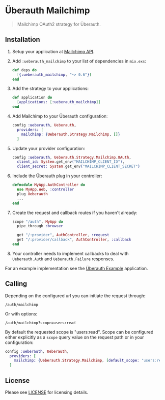# Überauth Mailchimp

> Mailchimp OAuth2 strategy for Überauth.

## Installation

1. Setup your application at [Mailchimp API](https://api.mailchimp.com).

1. Add `:ueberauth_mailchimp` to your list of dependencies in `mix.exs`:

    ```elixir
    def deps do
      [{:ueberauth_mailchimp, "~> 0.6"}]
    end
    ```

1. Add the strategy to your applications:

    ```elixir
    def application do
      [applications: [:ueberauth_mailchimp]]
    end
    ```

1. Add Mailchimp to your Überauth configuration:

    ```elixir
    config :ueberauth, Ueberauth,
      providers: [
        mailchimp: {Ueberauth.Strategy.Mailchimp, []}
      ]
    ```


1.  Update your provider configuration:

    ```elixir
    config :ueberauth, Ueberauth.Strategy.Mailchimp.OAuth,
      client_id: System.get_env("MAILCHIMP_CLIENT_ID"),
      client_secret: System.get_env("MAILCHIMP_CLIENT_SECRET")
    ```

1.  Include the Überauth plug in your controller:

    ```elixir
    defmodule MyApp.AuthController do
      use MyApp.Web, :controller
      plug Ueberauth
      ...
    end
    ```

1.  Create the request and callback routes if you haven't already:

    ```elixir
    scope "/auth", MyApp do
      pipe_through :browser

      get "/:provider", AuthController, :request
      get "/:provider/callback", AuthController, :callback
    end
    ```

1. Your controller needs to implement callbacks to deal with `Ueberauth.Auth` and `Ueberauth.Failure` responses.

For an example implementation see the [Überauth Example](https://github.com/ueberauth/ueberauth_example) application.

## Calling

Depending on the configured url you can initiate the request through:

    /auth/mailchimp

Or with options:

    /auth/mailchimp?scope=users:read

By default the requested scope is "users:read". Scope can be configured either explicitly as a `scope` query value on the request path or in your configuration:

```elixir
config :ueberauth, Ueberauth,
  providers: [
    mailchimp: {Ueberauth.Strategy.Mailchimp, [default_scope: "users:read,users:write"]}
  ]
```

## License

Please see [LICENSE](https://github.com/ueberauth/ueberauth_mailchimp/blob/master/LICENSE) for licensing details.

